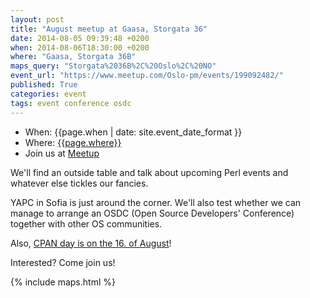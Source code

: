```yaml
---
layout: post
title: "August meetup at Gaasa, Storgata 36"
date: 2014-08-05 09:39:48 +0200
when: 2014-08-06T18:30:00 +0200
where: "Gaasa, Storgata 36B"
maps_query: "Storgata%2036B%2C%20Oslo%2C%20NO"
event_url: "https://www.meetup.com/Oslo-pm/events/199092482/"
published: True
categories: event
tags: event conference osdc
---
```


* When: {{page.when | date: site.event_date_format }}
* Where: [{{page.where}}]({{site.maps_url}}{{page.maps_query}})
* Join us at [Meetup]({{page.event_url}})

We&#39;ll find an outside table and talk about upcoming Perl events and whatever else tickles our fancies.

YAPC in Sofia is just around the corner. We&#39;ll also test whether we can manage to arrange an OSDC (Open Source Developers&#39; Conference) together with other OS communities.

Also, <a href="http://blogs.perl.org/users/neilb/2014/07/cpan-day---14th-august.html">CPAN day is on the 16. of August</a>!

Interested? Come join us!

{% include maps.html %}
